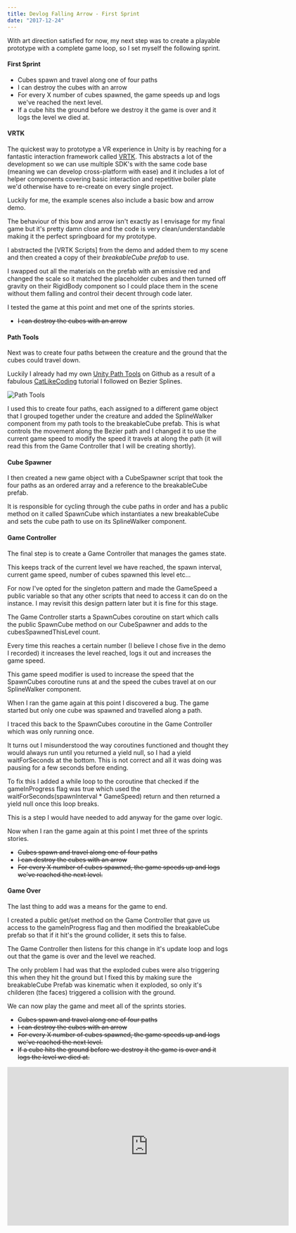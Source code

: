 ```yaml
---
title: Devlog Falling Arrow - First Sprint
date: "2017-12-24"
---
```


With art direction satisfied for now, my next step was to create a playable prototype with a complete game loop, so I set myself the following sprint.

#### First Sprint
- Cubes spawn and travel along one of four paths
- I can destroy the cubes with an arrow
- For every X number of cubes spawned, the game speeds up and logs we've reached the next level.
- If a cube hits the ground before we destroy it the game is over and it logs the level we died at.

#### VRTK
The quickest way to prototype a VR experience in Unity is by reaching for a fantastic interaction framework called [VRTK](https://github.com/thestonefox/VRTK). This abstracts a lot of the development so we can use multiple SDK's with the same code base (meaning we can develop cross-platform with ease) and it includes a lot of helper components covering basic interaction and repetitive boiler plate we'd otherwise have to re-create on every single project.

Luckily for me, the example scenes also include a basic bow and arrow demo.

The behaviour of this bow and arrow isn't exactly as I envisage for my final game but it's pretty damn close and the code is very clean/understandable making it the perfect springboard for my prototype.

I abstracted the [VRTK Scripts] from the demo and added them to my scene and then created a copy of their *breakableCube prefab* to use.

I swapped out all the materials on the prefab with an emissive red and changed the scale so it matched the placeholder cubes and then turned off gravity on their RigidBody component so I could place them in the scene without them falling and control their decent through code later.

I tested the game at this point and met one of the sprints stories.

- ~~I can destroy the cubes with an arrow~~

#### Path Tools

Next was to create four paths between the creature and the ground that the cubes could travel down.

Luckily I already had my own [Unity Path Tools](https://github.com/adammarcwilliams/unity-path-tools) on Github as a result of a fabulous [CatLikeCoding](http://catlikecoding.com/unity/tutorials/) tutorial I followed on Bezier Splines.

![Path Tools](/static/images/Path-Tools.jpg)

I used this to create four paths, each assigned to a different game object that I grouped together under the creature and added the SplineWalker component from my path tools to the breakableCube prefab. This is what controls the movement along the Bezier path and I changed it to use the current game speed to modify the speed it travels at along the path (it will read this from the Game Controller that I will be creating shortly).

#### Cube Spawner

I then created a new game object with a CubeSpawner script that took the four paths as an ordered array and a reference to the breakableCube prefab.

It is responsible for cycling through the cube paths in order and has a public method on it called SpawnCube which instantiates a new breakableCube and sets the cube path to use on its SplineWalker component.

#### Game Controller

The final step is to create a Game Controller that manages the games state.

This keeps track of the current level we have reached, the spawn interval, current game speed, number of cubes spawned this level etc...

For now I've opted for the singleton pattern and made the GameSpeed a public variable so that any other scripts that need to access it can do on the instance. I may revisit this design pattern later but it is fine for this stage.

The Game Controller starts a SpawnCubes coroutine on start which calls the public SpawnCube method on our CubeSpawner and adds to the cubesSpawnedThisLevel count.

Every time this reaches a certain number (I believe I chose five in the demo I recorded) it increases the level reached, logs it out and increases the game speed.

This game speed modifier is used to increase the speed that the SpawnCubes coroutine runs at and the speed the cubes travel at on our SplineWalker component.

When I ran the game again at this point I discovered a bug. The game started but only one cube was spawned and travelled along a path.

I traced this back to the SpawnCubes coroutine in the Game Controller which was only running once.

It turns out I misunderstood the way coroutines functioned and thought they would always run until you returned a yield null, so I had a yield waitForSeconds at the bottom. This is not correct and all it was doing was pausing for a few seconds before ending.

To fix this I added a while loop to the coroutine that checked if the gameInProgress flag was true which used the waitForSeconds(spawnInterval * GameSpeed) return and then returned a yield null once this loop breaks.

This is a step I would have needed to add anyway for the game over logic.

Now when I ran the game again at this point I met three of the sprints stories.
- ~~Cubes spawn and travel along one of four paths~~
- ~~I can destroy the cubes with an arrow~~
- ~~For every X number of cubes spawned, the game speeds up and logs we've reached the next level.~~

#### Game Over

The last thing to add was a means for the game to end.

I created a public get/set method on the Game Controller that gave us access to the gameInProgress flag and then modified the breakableCube prefab so that if it hit's the ground collider, it sets this to false.

The Game Controller then listens for this change in it's update loop and logs out that the game is over and the level we reached.

The only problem I had was that the exploded cubes were also triggering this when they hit the ground but I fixed this by making sure the breakableCube Prefab was kinematic when it exploded, so only it's childeren (the faces) triggered a collision with the ground.

We can now play the game and meet all of the sprints stories.

- ~~Cubes spawn and travel along one of four paths~~
- ~~I can destroy the cubes with an arrow~~
- ~~For every X number of cubes spawned, the game speeds up and logs we've reached the next level.~~
- ~~If a cube hits the ground before we destroy it the game is over and it logs the level we died at.~~


<iframe width="640" height="360" src="https://www.youtube.com/embed/HjQEoPdDZwU?rel=0" frameborder="0" allowfullscreen></iframe>
